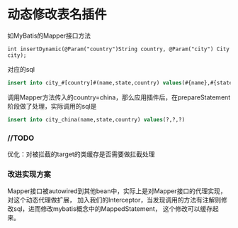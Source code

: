 # 动态修改表名插件

如MyBatis的Mapper接口方法
```code
int insertDynamic(@Param("country")String country, @Param("city") City city);
```
对应的sql
```sql
insert into city_#[country]#(name,state,country) values(#{name},#{state},#{country})
```
调用Mapper方法传入的country=china，那么应用插件后，在prepareStatement阶段做了处理，实际调用的sql是
```sql
insert into city_china(name,state,country) values(?,?,?)
```
### //TODO
优化：对被拦截的target的类缓存是否需要做拦截处理

### 改进实现方案
Mapper接口被autowired到其他bean中，实际上是对Mapper接口的代理实现，对这个动态代理做扩展，
加入我们的Interceptor，当发现调用的方法有注解则修改sql，进而修改mybatis概念中的MappedStatement，
这个修改可以缓存起来。